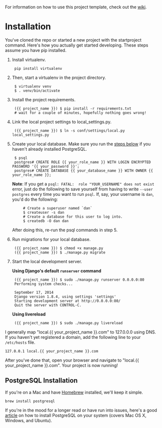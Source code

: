 For information on how to use this project template, check out the [wiki](https://github.com/lionheart/django-template/wiki/Django-1.8).

Installation
============

You've cloned the repo or started a new project with the startproject command. Here's how you actually get started developing. These steps assume you have pip installed.

1. Install virtualenv.

        pip install virtualenv

2. Then, start a virtualenv in the project directory.

        $ virtualenv venv
        $ . venv/bin/activate

3. Install the project requirements.

        ({{ project_name }}) $ pip install -r requirements.txt
        # wait for a couple of minutes, hopefully nothing goes wrong!

4. Link the local project settings to local_settings.py.

        ({{ project_name }}) $ ln -s conf/settings/local.py local_settings.py

5. Create your local database. Make sure you run the [steps below](#postgresql-installation) if you haven't already installed PostgreSQL.

        $ psql
        postgres# CREATE ROLE {{ your_role_name }} WITH LOGIN ENCRYPTED PASSWORD '{{ your_password }}';
        postgres# CREATE DATABASE {{ your_database_name }} WITH OWNER {{ your_role_name }};

    **Note**: If you get a `psql: FATAL:  role "YOUR_USERNAME" does not exist` error, just do the following to save yourself from having to write `--user postgres` every time you want to run `psql`. If, say, your username is `dan`, you'd do the following:

            # Create a superuser named `dan`
            $ createuser -s dan
            # Create a database for this user to log into.
            $ createdb -O dan dan

    After doing this, re-run the psql commands in step 5.

6. Run migrations for your local database.

        ({{ project_name }}) $ chmod +x manage.py
        ({{ project_name }}) $ ./manage.py migrate

7. Start the local development server.

    **Using Django's default `runserver` command**

        ({{ project_name }}) $ sudo ./manage.py runserver 0.0.0.0:80
        Performing system checks...

        September 17, 2014
        Django version 1.8.4, using settings 'settings'
        Starting development server at http://0.0.0.0:80/
        Quit the server with CONTROL-C.

    **Using livereload**

        ({{ project_name }}) $ sudo ./manage.py livereload

I generally map "local.{{ your_project_name }}.com" to 127.0.0.0 using DNS. If you haven't yet registered a domain, add the following line to your `/etc/hosts` file.

    127.0.0.1 local.{{ your_project_name }}.com

After you've done that, open your browser and navigate to "local.{{ your_project_name }}.com". Your project is now running!

PostgreSQL Installation
-----------------------

If you're on a Mac and have [Homebrew](https://github.com/homebrew/homebrew) installed, we'll keep it simple.

    brew install postgresql

If you're in the mood for a longer read or have run into issues, here's a good [article](https://www.codefellows.org/blog/three-battle-tested-ways-to-install-postgresql) on how to install PostgreSQL on your system (covers Mac OS X, Windows, and Ubuntu).
